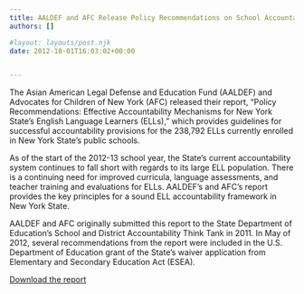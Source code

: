 ```yaml
---
title: AALDEF and AFC Release Policy Recommendations on School Accountability for English Language Learners
authors: []

#layout: layouts/post.njk
date: 2012-10-01T16:03:02+00:00


---
```


The Asian American Legal Defense and Education Fund (AALDEF) and Advocates for Children of New York (AFC) released their report, “Policy Recommendations: Effective Accountability Mechanisms for New York State’s English Language Learners (ELLs),” which provides guidelines for successful accountability provisions for the 238,792 ELLs currently enrolled in New York State’s public schools.

As of the start of the 2012-13 school year, the State’s current accountability system continues to fall short with regards to its large ELL population. There is a continuing need for improved curricula, language assessments, and teacher training and evaluations for ELLs. AALDEF’s and AFC’s report provides the key principles for a sound ELL accountability framework in New York State. 

AALDEF and AFC originally submitted this report to the State Department of Education’s School and District Accountability Think Tank in 2011. In May of 2012, several recommendations from the report were included in the U.S. Department of Education grant of the State’s waiver application from Elementary and Secondary Education Act (ESEA).

[Download the report][1]

[1]: /uploads/pdf/AALDEF%20and%20AFC%20ELL%20Policy%20Recommendations%20Report%20PDF.pdf
